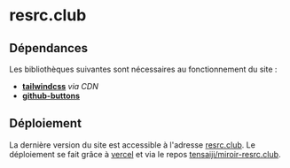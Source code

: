 # __resrc.club__

## Dépendances
Les bibliothèques suivantes sont nécessaires au fonctionnement du site :
- [__tailwindcss__](https://tailwindcss.com) _via CDN_
- [__github-buttons__](https://buttons.github.io/)

## Déploiement
La dernière version du site est accessible à l'adresse [resrc.club](https://resrc.club). Le déploiement se fait grâce à [vercel](https://vercel.com) et via le repos [tensaiji/miroir-resrc.club](https://github.com/tensaiji/miroir-resrc.club).